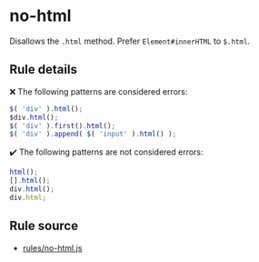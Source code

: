 # no-html

Disallows the `.html` method. Prefer `Element#innerHTML` to `$.html`.

## Rule details

❌ The following patterns are considered errors:
```js
$( 'div' ).html();
$div.html();
$( 'div' ).first().html();
$( 'div' ).append( $( 'input' ).html() );
```

✔️ The following patterns are not considered errors:
```js
html();
[].html();
div.html();
div.html;
```
## Rule source

* [rules/no-html.js](../rules/no-html.js)
